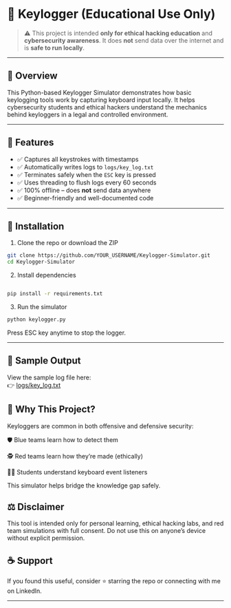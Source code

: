 # 🧠 Keylogger (Educational Use Only)

> ⚠️ This project is intended **only for ethical hacking education** and **cybersecurity awareness**. It does **not** send data over the internet and is **safe to run locally**.

---

## 📌 Overview

This Python-based Keylogger Simulator demonstrates how basic keylogging tools work by capturing keyboard input locally. It helps cybersecurity students and ethical hackers understand the mechanics behind keyloggers in a legal and controlled environment.

---

## 🚀 Features

- ✅ Captures all keystrokes with timestamps
- ✅ Automatically writes logs to `logs/key_log.txt`
- ✅ Terminates safely when the `ESC` key is pressed
- ✅ Uses threading to flush logs every 60 seconds
- ✅ 100% offline – does **not** send data anywhere
- ✅ Beginner-friendly and well-documented code

---

## 🔧 Installation

1. Clone the repo or download the ZIP
```bash
git clone https://github.com/YOUR_USERNAME/Keylogger-Simulator.git
cd Keylogger-Simulator
```
2. Install dependencies

```bash

pip install -r requirements.txt
```
3. Run the simulator

```bash
python keylogger.py
```
Press ESC key anytime to stop the logger.

---

## 📂 Sample Output

View the sample log file here:  
👉 [logs/key_log.txt](https://github.com/lvb05/Keylogger/blob/main/logs/key_logs.txt)


## 🧠 Why This Project?
Keyloggers are common in both offensive and defensive security:

🛡️ Blue teams learn how to detect them

🕵️ Red teams learn how they’re made (ethically)

🧑‍🎓 Students understand keyboard event listeners

This simulator helps bridge the knowledge gap safely.

## ⚖️ Disclaimer
This tool is intended only for personal learning, ethical hacking labs, and red team simulations with full consent.
Do not use this on anyone’s device without explicit permission.


## ☕ Support
If you found this useful, consider ⭐ starring the repo or connecting with me on LinkedIn.


---
